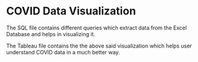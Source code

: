 # COVID Data Visualization


The SQL file contains different queries which extract data from the Excel Database and helps in visualizing it.

The Tableau file contains the the above said visualization which helps user understand COVID data in a much better way.
